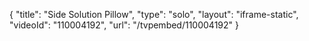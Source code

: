{
    "title": "Side Solution Pillow",
    "type": "solo",
    "layout": "iframe-static",
    "videoId": "110004192",
    "url": "\/tvpembed\/110004192"
}